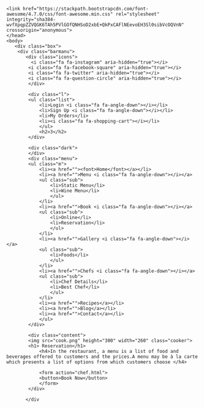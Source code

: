 
<html>
<head>
    <title>Stranger Code | Restaurant 2020</title>
    <link rel="stylesheet" type="text/css" href="chef.css">
    <link href="https://fonts.googleapis.com/css2?family=Roboto:wght@300&display=swap" rel="stylesheet">
    
    <link href="https://stackpath.bootstrapcdn.com/font-awesome/4.7.0/css/font-awesome.min.css" rel="stylesheet" integrity="sha384-wvfXpqpZZVQGK6TAh5PVlGOfQNHSoD2xbE+QkPxCAFlNEevoEH3Sl0sibVcOQVnN" crossorigin="anonymous">
    </head>
    <body>
       <div class="box">
        <div class="barmanu">
           <div class="icons">
             <i class="fa fa-instagram" aria-hidden="true"></i>
            <i class="fa fa-facebook-square" aria-hidden="true"></i>
            <i class="fa fa-twitter" aria-hidden="true"></i>
            <i class="fa fa-question-circle" aria-hidden="true"></i>
            </div>
            
            <div class="l">
            <ul class="list">
                <li>Login <i class="fa fa-angle-down"></i></li>
                <li>Sign Up <i class="fa fa-angle-down"></i></li>
                <li>My Orders</li>
                <li><i class="fa fa-shopping-cart"></i></li>
                </ul>
                <h2>3</h2>
            </div>
            
            <div class="dark">
            </div>
            <div class="menu">
            <ul class="m">
                <li><a href=""><font>Home</font></a></li>
                <li><a href="">Menu <i class="fa fa-angle-down"></i></a>
                <ul class="sub">
                    <li>Static Menu</li>
                    <li>Wine Menu</li>
                    </ul>
                </li>
                <li><a href="">Book <i class="fa fa-angle-down"></i></a>
                <ul class="sub">
                    <li>Online</li>
                    <li>Reservation</li>
                    </ul>
                </li>
                <li><a href="">Gallery <i class="fa fa-angle-down"></i></a>
                <ul class="sub">
                    <li>Foods</li>
                    </ul>
                </li>
                <li><a href="">Chefs <i class="fa fa-angle-down"></i></a>
                <ul class="sub">
                    <li>Chef Details</li>
                    <li>Best Chef</li>
                    </ul>
                </li>
                <li><a href="">Recipes</a></li>
                <li><a href="">Blog</a></li>
                <li><a href="">Contact</a></li>
                </ul>
            </div>
            
            <div class="content">
            <img src="cook.png" height="300" width="260" class="cooker">
            <h1> Reservation</h1>
                <h4>In the restaurant, a menu is a list of food and beverages offered to customers and the prices.A menu may be à la carte which presents a list of options from which customers choose </h4>
                
                <form action="chef.html">
                <button>Book Now</button>
                </form>
            </div>
            
           </div
